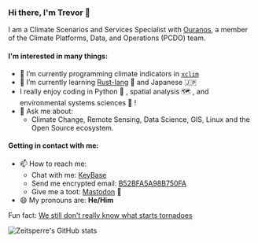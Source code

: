 ### Hi there, I'm Trevor 👋

I am a Climate Scenarios and Services Specialist with [Ouranos](https://www.ouranos.ca/en),
a member of the Climate Platforms, Data, and Operations (PCDO) team.

#### I'm interested in many things:

- 🔭 I’m currently programming climate indicators in [`xclim`](https://github.com/Ouranosinc/xclim)
- 🌱 I’m currently learning [Rust-lang](https://www.rust-lang.org) 🦀 and Japanese 🇯🇵
- I really enjoy coding in Python 🐍 , spatial analysis 🗺️ , and environmental systems sciences 🌳 !
- 💬 Ask me about:
  - Climate Change, Remote Sensing, Data Science, GIS, Linux and the Open Source ecosystem.

####  Getting in contact with me:
- 📫 How to reach me: 
  - Chat with me: [KeyBase](https://keybase.io/Zeitsperre/chat)
  - Send me encrypted email:  [B52BFA5A98B750FA](https://keybase.io/zeitsperre/pgp_keys.asc?fingerprint=98d01e04bfe00e39818d1c00b52bfa5a98b750fa)
  - Give me a toot: [Mastodon](https://techhub.social/@zeit) 🐘
- 😄 My pronouns are: **He/Him**

Fun fact: [We still don't really know what starts tornadoes](https://doi.org/10.1175%2FMWR-D-17-0152.1)

![Zeitsperre's GitHub stats](https://github-readme-stats.vercel.app/api?username=Zeitsperre&show_icons=true&theme=tokyonight)

[comment]: <> (- 🤔 I’m looking for help with ...)
[comment]: <> (- 👯 I’m looking to collaborate on ...)
